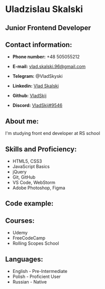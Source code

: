 # Uladzislau Skalski 

## Junior Frontend Developer

## Contact information:

* **Phone number:** +48 505055212

* **E-mail:** vlad.skalski.96@gmail.com

* **Telegram:** @VladSkyski

* **Linkedin:** [Vlad Skalski](https://www.linkedin.com/in/vlad-skalski)

* **Github:** [VladSkij](https://github.com/VladSkij) 

* **Discord:** [VladSkij#9546](https://discordapp.com/users/VladSkij#9546/)

## About me:
I'm studying front end developer at RS school

## Skills and Proficiency:
* HTML5, CSS3
* JavaScript Basics
* jQuery
* Git, GitHub
* VS Code, WebStorm
* Adobe Photoshop, Figma

## Code example:

## Courses:
* Udemy
* FreeCodeCamp
* Rolling Scopes School

## Languages:
* English - Pre-Intermediate
* Polish - Proficient User
* Russian - Native